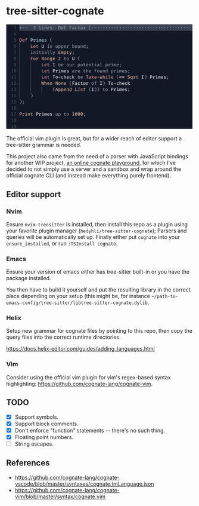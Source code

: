 # tree-sitter-cognate

<img src="https://raw.githubusercontent.com/hedyhli/tree-sitter-cognate/main/screenshot.png" width=500/>

The official vim plugin is great, but for a wider reach of editor support a
tree-sitter grammar is needed.

This project also came from the need of a parser with JavaScript bindings for
another WIP project, [an online cognate
playground](https://github.com/hedyhli/cognate-playground), for which I've
decided to not simply use a server and a sandbox and wrap around the official
cognate CLI (and instead make everything purely frontend).

## Editor support

### Nvim

Ensure `nvim-treesitter` is installed, then install this repo as a plugin using
your favorite plugin manager (`hedyhli/tree-sitter-cognate`); Parsers and
queries will be automatically set up. Finally either put `cognate` into your
`ensure_installed`, or run `:TSInstall cognate`.

### Emacs

Ensure your version of emacs either has tree-sitter built-in or you have the
package installed.

You then have to build it yourself and put the resulting library in the correct
place depending on your setup (this might be, for instance
`~/path-to-emacs-config/tree-sitter/libtree-sitter-cognate.dylib`.

### Helix

Setup new grammar for cognate files by pointing to this repo, then copy the
query files into the correct runtime directories.

<https://docs.helix-editor.com/guides/adding_languages.html>

### Vim

Consider using the official vim plugin for vim's regex-based syntax
highlighting: <https://github.com/cognate-lang/cognate-vim>.

## TODO

- [x] Support symbols.
- [x] Support block comments.
- [x] Don't enforce "function" statements -- there's no such thing.
- [x] Floating point numbers.
- [ ] String escapes.

## References

- <https://github.com/cognate-lang/cognate-vscode/blob/master/syntaxes/cognate.tmLanguage.json>
- <https://github.com/cognate-lang/cognate-vim/blob/master/syntax/cognate.vim>
